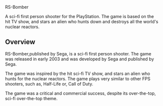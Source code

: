 RS-Bomber

A sci-fi first person shooter for the PlayStation. The game is based on the hit TV show, and stars an alien who hunts down and destroys all the world's nuclear reactors.

## Overview

RS-Bomber,published by Sega, is a sci-fi first person shooter. The game was released in early 2003 and was developed by Sega and published by Sega.

The game was inspired by the hit sci-fi TV show, and stars an alien who hunts for the nuclear reactors. The game plays very similar to other FPS shooters, such as, Half-Life or, Call of Duty.

The game was a critical and commercial success, despite its over-the-top, sci-fi over-the-top theme.